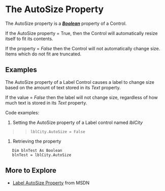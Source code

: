 # The AutoSize Property #

The AutoSize property is a _**[Boolean](Boolean.md)**_ property of a Control.

If the AutoSize property = True, then the Control will automatically resize itself to fit its contents.

If the property = _False_ then the Control will not automatically change size. Items which do not fit are truncated.

## Examples ##

The AutoSize property of a Label Control causes a label to change size based on the amount of text stored in its _Text_ property.

If the value = _False_ then the label will not change size, regardless of how much text is stored in its _Text_ property.

Code examples:
  1. Setting the AutoSize property of a Label control named _lblCity_
> > `lblCity.AutoSize = False`
  1. Retrieving the property
```vb.net
   Dim blnTest As Boolean
   blnTest = lblCity.AutoSize
```


## More to Explore ##
  * [Label AutoSize Property](https://msdn.microsoft.com/en-us/library/system.windows.forms.label.autosize(v=vs.110).aspx) from MSDN

